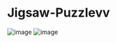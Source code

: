 # Jigsaw-Puzzlevv
![image](http://i.imgur.com/NAILHWE.png)
![image](http://imgur.com/8dd50a09-c61f-4b4d-a936-cd5bb967eca1)

